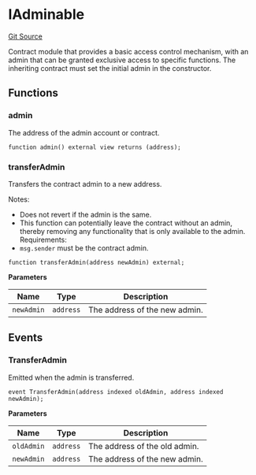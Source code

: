 # IAdminable

[Git Source](https://github.com/sablier-labs/v2-core/blob/73356945b53e8dd4112f34f3e2c63c278c4a5239/src/interfaces/IAdminable.sol)

Contract module that provides a basic access control mechanism, with an admin that can be granted exclusive access to
specific functions. The inheriting contract must set the initial admin in the constructor.

## Functions

### admin

The address of the admin account or contract.

```solidity
function admin() external view returns (address);
```

### transferAdmin

Transfers the contract admin to a new address.

Notes:

- Does not revert if the admin is the same.
- This function can potentially leave the contract without an admin, thereby removing any functionality that is only
  available to the admin. Requirements:
- `msg.sender` must be the contract admin.

```solidity
function transferAdmin(address newAdmin) external;
```

**Parameters**

| Name       | Type      | Description                   |
| ---------- | --------- | ----------------------------- |
| `newAdmin` | `address` | The address of the new admin. |

## Events

### TransferAdmin

Emitted when the admin is transferred.

```solidity
event TransferAdmin(address indexed oldAdmin, address indexed newAdmin);
```

**Parameters**

| Name       | Type      | Description                   |
| ---------- | --------- | ----------------------------- |
| `oldAdmin` | `address` | The address of the old admin. |
| `newAdmin` | `address` | The address of the new admin. |
